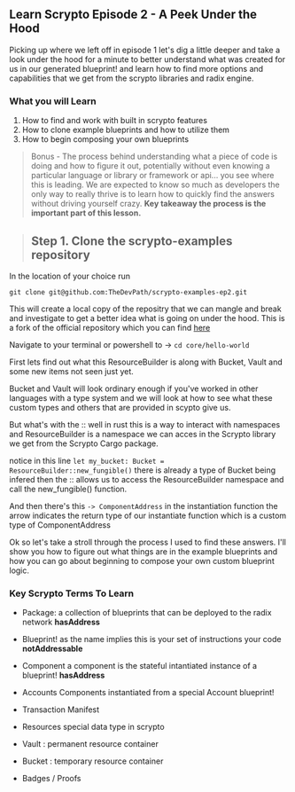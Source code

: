 ## Learn Scrypto Episode 2 - A Peek Under the Hood

Picking up where we left off in episode 1 let's dig a little deeper and take a look under the hood for a minute to better understand what was created for us in our generated blueprint! and learn how to find more options and capabilities that we get from the scrypto libraries and radix engine.

### What you will Learn

1. How to find and work with built in scrypto features
2. How to clone example blueprints and how to utilize them
3. How to begin composing your own blueprints

> Bonus - The process behind understanding what a piece of code is doing and how to figure it out, potentially without even knowing a particular language or library or framework or api... you see where this is leading. We are expected to know so much as developers the only way to really thrive is to learn how to quickly find the answers without driving yourself crazy. **Key takeaway the process is the important part of this lesson.**

> ## Step 1. Clone the scrypto-examples repository

In the location of your choice run

`git clone git@github.com:TheDevPath/scrypto-examples-ep2.git`

This will create a local copy of the repositry that we can mangle and break and investigate to get a better idea what is going on under the hood. This is a fork of the official repository which you can find [here](https://github.com/radixdlt/scrypto-examples)

Navigate to your terminal or powershell to -> `cd core/hello-world`

First lets find out what this ResourceBuilder is along with Bucket, Vault and some new items not seen just yet.

Bucket and Vault will look ordinary enough if you've worked in other languages with a type system and we will look at how to see what these custom types and others that are provided in scypto give us.

But what's with the :: well in rust this is a way to interact with namespaces and ResourceBuilder is a namespace we can acces in the Scrypto library we get from the Scrypto Cargo package.

notice in this line `let my_bucket: Bucket = ResourceBuilder::new_fungible()` there is already a type of Bucket being infered then the :: allows us to access the ResourceBuilder namespace and call the new_fungible() function.

And then there's this `-> ComponentAddress` in the instantiation function the arrow indicates the return type of our instantiate function which is a custom type of ComponentAddress

Ok so let's take a stroll through the process I used to find these answers. I'll show you how to figure out what things are in the example blueprints and how you can go about beginning to compose your own custom blueprint logic.

### Key Scrypto Terms To Learn

- Package: a collection of blueprints that can be deployed to the radix network **hasAddress**
- Blueprint! as the name implies this is your set of instructions your code **notAddressable**
- Component a component is the stateful intantiated instance of a blueprint! **hasAddress**

- Accounts Components instantiated from a special Account blueprint!

- Transaction Manifest

- Resources special data type in scrypto
- Vault : permanent resource container
- Bucket : temporary resource container
- Badges / Proofs

